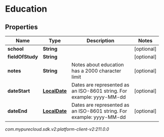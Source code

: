 # Education


## Properties

| Name | Type | Description | Notes |
| ------------ | ------------- | ------------- | ------------- |
| **school** | **String** |  |  [optional] |
| **fieldOfStudy** | **String** |  |  [optional] |
| **notes** | **String** | Notes about education has a 2000 character limit |  [optional] |
| **dateStart** | [**LocalDate**](LocalDate) | Dates are represented as an ISO-8601 string. For example: yyyy-MM-dd |  [optional] |
| **dateEnd** | [**LocalDate**](LocalDate) | Dates are represented as an ISO-8601 string. For example: yyyy-MM-dd |  [optional] |




_com.mypurecloud.sdk.v2:platform-client-v2:211.0.0_
